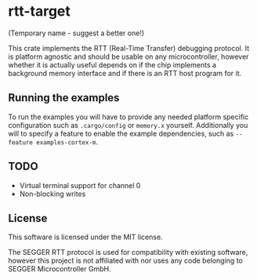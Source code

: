 # rtt-target

(Temporary name - suggest a better one!)

This crate implements the RTT (Real-Time Transfer) debugging protocol. It is platform agnostic and
should be usable on any microcontroller, however whether it is actually useful depends on if the
chip implements a background memory interface and if there is an RTT host program for it.

## Running the examples

To run the examples you will have to provide any needed platform specific configuration such as
`.cargo/config` or `memory.x` yourself. Additionally you will to specify a feature to enable the
example dependencies, such as `--feature examples-cortex-m`.

## TODO

- Virtual terminal support for channel 0
- Non-blocking writes

## License

This software is licensed under the MIT license.

The SEGGER RTT protocol is used for compatibility with existing software, however this project is
not affiliated with nor uses any code belonging to SEGGER Microcontroller GmbH.

